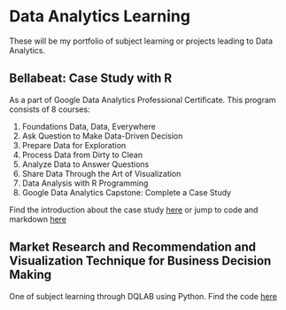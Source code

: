 # Data Analytics Learning
These will be my portfolio of subject learning or projects leading to Data Analytics.<br/>

## Bellabeat: Case Study with R

As a part of Google Data Analytics Professional Certificate. This program consists of 8 courses:
1. Foundations Data, Data, Everywhere
2. Ask Question to Make Data-Driven Decision
3. Prepare Data for Exploration
4. Process Data from Dirty to Clean
5. Analyze Data to Answer Questions
6. Share Data Through the Art of Visualization
7. Data Analysis with R Programming
8. Google Data Analytics Capstone: Complete a Case Study

Find the introduction about the case study [here](https://github.com/jundiya/Portfolio/tree/main/Bellabeat) or jump to code and markdown [here](https://github.com/jundiya/Portfolio/blob/main/Bellabeat/bellabeat-jupyter.ipynb)

## Market Research and Recommendation and Visualization Technique for Business Decision Making

One of subject learning through DQLAB using Python. Find the code [here](https://github.com/jundiya/Portfolio/blob/main/BusinessDecisionResearch/Business%20Decision%20Research%20(Modified%20from%20DQLAB).py)

